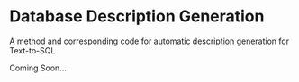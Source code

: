 # Database Description Generation
A method and corresponding code for automatic description generation for Text-to-SQL

Coming Soon...
